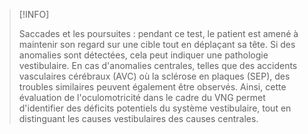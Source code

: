 >[!INFO]
>
>Saccades et les poursuites : pendant ce test, le patient est amené à maintenir son regard sur une cible tout en déplaçant sa tête. Si des anomalies sont détectées, cela peut indiquer une pathologie vestibulaire. En cas d'anomalies centrales, telles que des accidents vasculaires cérébraux (AVC) où la sclérose en plaques (SEP), des troubles similaires peuvent également être observés. Ainsi, cette évaluation de l'oculomotricité dans le cadre du VNG permet d'identifier des déficits potentiels du système vestibulaire, tout en distinguant les causes vestibulaires des causes centrales.

